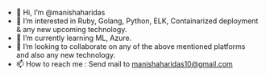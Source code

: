 - 👋 Hi, I’m @manishaharidas
- 👀 I’m interested in Ruby, Golang, Python, ELK, Containarized deployment & any new upcoming technology.
- 🌱 I’m currently learning ML, Azure.
- 💞️ I’m looking to collaborate on any of the above mentioned platforms and also any new technology.
- 📫 How to reach me : Send mail to manishaharidas10@gmail.com

<!---
manishaharidas/manishaharidas is a ✨ special ✨ repository because its `README.md` (this file) appears on your GitHub profile.
You can click the Preview link to take a look at your changes.
--->
